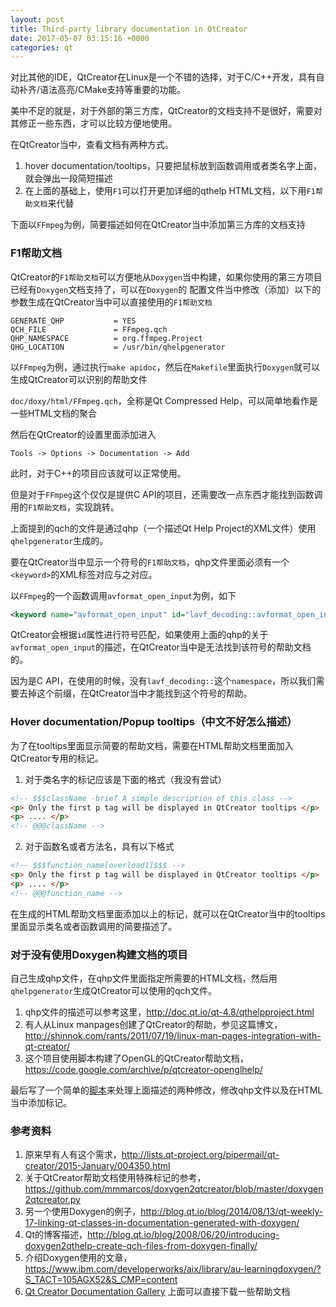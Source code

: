 ```yaml
---
layout: post
title: Third-party library documentation in QtCreator
date: 2017-05-07 03:15:16 +0000
categories: qt
---
```


对比其他的IDE，QtCreator在Linux是一个不错的选择，对于C/C++开发，具有自动补齐/语法高亮/CMake支持等重要的功能。

美中不足的就是，对于外部的第三方库，QtCreator的文档支持不是很好，需要对其修正一些东西，才可以比较方便地使用。

在QtCreator当中，查看文档有两种方式。

1. hover documentation/tooltips，只要把鼠标放到函数调用或者类名字上面，就会弹出一段简短描述
2. 在上面的基础上，使用`F1`可以打开更加详细的qthelp HTML文档，以下用`F1帮助文档`来代替

下面以`FFmpeg`为例，简要描述如何在QtCreator当中添加第三方库的文档支持

### F1帮助文档

QtCreator的`F1帮助文档`可以方便地从`Doxygen`当中构建，如果你使用的第三方项目已经有`Doxygen`文档支持了，可以在`Doxygen`的
配置文件当中修改（添加）以下的参数生成在QtCreator当中可以直接使用的`F1帮助文档`

```
GENERATE_QHP           = YES
QCH_FILE               = FFmpeg.qch
QHP_NAMESPACE          = org.ffmpeg.Project
QHG_LOCATION           = /usr/bin/qhelpgenerator
```

以`FFmpeg`为例，通过执行`make apidoc`，然后在`Makefile`里面执行`Doxygen`就可以生成QtCreator可以识别的帮助文件

`doc/doxy/html/FFmpeg.qch`，全称是Qt Compressed Help，可以简单地看作是一些HTML文档的聚合

然后在QtCreator的设置里面添加进入

`Tools -> Options -> Documentation -> Add` 

此时，对于C++的项目应该就可以正常使用。

但是对于`FFmpeg`这个仅仅是提供C API的项目，还需要改一点东西才能找到函数调用的`F1帮助文档`，实现跳转。

上面提到的qch的文件是通过qhp（一个描述Qt Help Project的XML文件）使用`qhelpgenerator`生成的。

要在QtCreator当中显示一个符号的`F1帮助文档`，qhp文件里面必须有一个`<keyword>`的XML标签对应与之对应。

以`FFmpeg`的一个函数调用`avformat_open_input`为例，如下

```xml
<keyword name="avformat_open_input" id="lavf_decoding::avformat_open_input" ref="group__lavf__decoding.html#ga31d601155e9035d5b0e7efedc894ee49" />
```

QtCreator会根据`id`属性进行符号匹配，如果使用上面的qhp的关于`avformat_open_input`的描述，在QtCreator当中是无法找到该符号的帮助文档的。

因为是C API，在使用的时候，没有`lavf_decoding::`这个`namespace`，所以我们需要去掉这个前缀，在QtCreator当中才能找到这个符号的帮助。


### Hover documentation/Popup tooltips（中文不好怎么描述）

为了在tooltips里面显示简要的帮助文档，需要在HTML帮助文档里面加入QtCreator专用的标记。

1. 对于类名字的标记应该是下面的格式（我没有尝试）

```html
<!-- $$$className -brief A simple description of this class -->
<p> Only the first p tag will be displayed in QtCreator tooltips </p>
<p> .... </p>
<!-- @@@className -->
```

2. 对于函数名或者方法名，具有以下格式

```html
<!-- $$$function_name[overload1]$$$ -->
<p> Only the first p tag will be displayed in QtCreator tooltips </p>
<p> .... </p>
<!-- @@@function_name -->
```

在生成的HTML帮助文档里面添加以上的标记，就可以在QtCreator当中的tooltips里面显示类名或者函数调用的简要描述了。

### 对于没有使用Doxygen构建文档的项目

自己生成qhp文件，在qhp文件里面指定所需要的HTML文档，然后用`qhelpgenerator`生成QtCreator可以使用的qch文件。

1. qhp文件的描述可以参考这里，http://doc.qt.io/qt-4.8/qthelpproject.html
2. 有人从Linux manpages创建了QtCreator的帮助，参见这篇博文，http://shinnok.com/rants/2011/07/19/linux-man-pages-integration-with-qt-creator/
3. 这个项目使用脚本构建了OpenGL的QtCreator帮助文档，https://code.google.com/archive/p/qtcreator-openglhelp/


最后写了一个简单的[脚本](https://github.com/WanghongLin/miscellaneous/blob/master/tools/doxygen-c-api-qtcreator-fix.py)来处理上面描述的两种修改，修改qhp文件以及在HTML当中添加标记。

### 参考资料
1. 原来早有人有这个需求，http://lists.qt-project.org/pipermail/qt-creator/2015-January/004350.html
2. 关于QtCreator帮助文档使用特殊标记的参考，https://github.com/mmmarcos/doxygen2qtcreator/blob/master/doxygen2qtcreator.py
3. 另一个使用Doxygen的例子，http://blog.qt.io/blog/2014/08/13/qt-weekly-17-linking-qt-classes-in-documentation-generated-with-doxygen/
4. Qt的博客描述，http://blog.qt.io/blog/2008/06/20/introducing-doxygen2qthelp-create-qch-files-from-doxygen-finally/
5. 介绍Doxygen使用的文章，https://www.ibm.com/developerworks/aix/library/au-learningdoxygen/?S_TACT=105AGX52&S_CMP=content
6. [Qt Creator Documentation Gallery](https://wiki.qt.io/Qt_Creator_Documentation_Gallery) 上面可以直接下载一些帮助文档

